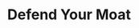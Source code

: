 ---
title: "Defend Your Moat"
slug: "defend-your-moat"
draft: false
is_upcoming: true
event_date: "December 12, 2023"
image: "img/rotational-gophercon.jpg"
name: "Defend Your Moat: 4 Practical AI Strategies for 2024"
description: "How should business and tech leaders approach 2024? We've talked to hundreds of leaders over the past year and worked on a variety of machine learning projects, including fine-tuning multiple open source LLMs. In this webinar, we'll share our strategic framework with 4 sensible (and cost effective) approaches you and your organization can implement to defend and deepen your moat in 2024 and beyond."
events: ['Webinar']
registration_link: "https://us06web.zoom.us/webinar/register/6017013025890/WN_DMqpJPulQY-_0-RpVJklGg#/registration"
categories: ['Video']
presenters: ['Edwin Schmierer', 'Benjamin Bengfort']
topics: ['Add Topic 1 Here', 'Add Topic 2 Here']
video_link: 
audio_link:
cta: Register for Webinar
---